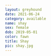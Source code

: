 ```yaml
---
layout: greyhound
date: 2021-06-24
category: available
name: shay
sex: female
dob: 2019-05-01
color: fawn
title: Shay
pic: shay.jpg
---
```


